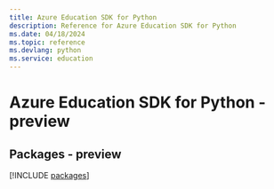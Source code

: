 ```yaml
---
title: Azure Education SDK for Python
description: Reference for Azure Education SDK for Python
ms.date: 04/18/2024
ms.topic: reference
ms.devlang: python
ms.service: education
---
```

# Azure Education SDK for Python - preview
## Packages - preview
[!INCLUDE [packages](education-index.md)]